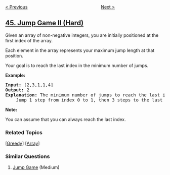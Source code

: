 <!--|This file generated by command(leetcode description); DO NOT EDIT.    |-->
<!--+----------------------------------------------------------------------+-->
<!--|@author    openset <openset.wang@gmail.com>                           |-->
<!--|@link      https://github.com/openset                                 |-->
<!--|@home      https://github.com/openset/leetcode                        |-->
<!--+----------------------------------------------------------------------+-->

[< Previous](https://github.com/openset/leetcode/tree/master/problems/wildcard-matching "Wildcard Matching")
　　　　　　　　　　　　　　　　
[Next >](https://github.com/openset/leetcode/tree/master/problems/permutations "Permutations")

## [45. Jump Game II (Hard)](https://leetcode.com/problems/jump-game-ii "跳跃游戏 II")

<p>Given an array of non-negative integers, you are initially positioned at the first index of the array.</p>

<p>Each element in the array represents your maximum jump length at that position.</p>

<p>Your goal is to reach the last index in the minimum number of jumps.</p>

<p><strong>Example:</strong></p>

<pre>
<strong>Input:</strong> [2,3,1,1,4]
<strong>Output:</strong> 2
<strong>Explanation:</strong> The minimum number of jumps to reach the last index is 2.
    Jump 1 step from index 0 to 1, then 3 steps to the last index.</pre>

<p><strong>Note:</strong></p>

<p>You can assume that you can always reach the last index.</p>

### Related Topics
  [[Greedy](https://github.com/openset/leetcode/tree/master/tag/greedy/README.md)]
  [[Array](https://github.com/openset/leetcode/tree/master/tag/array/README.md)]

### Similar Questions
  1. [Jump Game](https://github.com/openset/leetcode/tree/master/problems/jump-game) (Medium)
